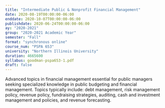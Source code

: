 ```yaml
---
title: "Intermediate Public & Nonprofit Financial Management"
date: 2020-08-19T00:00:00-06:00
enddate: 2020-10-07T00:00:00-06:00
publishdate: 2020-06-24T00:00:00-06:00
ay: "2020-2021"
group: "2020-2021 Academic Year"
semester: "Fall"
format: "synchronous online"
course_num: "PSPA 653"
university: "Northern Illinois University"
duration: 4665600
syllabus: goodman-pspa653-1.pdf
draft: false
---
```


Advanced topics in financial management essential for public managers seeking specialized knowledge in public budgeting and financial management. Topics typically include: debt management, risk management policy, revenue policy, fundraising strategies, auditing, cash and investment management and policies, and revenue forecasting.

